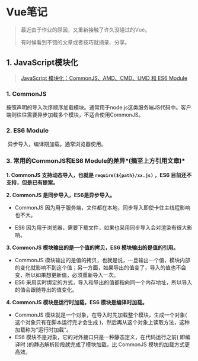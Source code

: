 # Vue笔记

> 最近由于作业的原因，又重新接触了许久没碰过的Vue。
>
> 有时候看到不错的文章或者技巧就摘录、分享。

## 1. JavaScript模块化

> [JavaScript 模块化：CommonJS、AMD、CMD、UMD 和 ES6 Module](https://www.jianshu.com/p/6e688c482b38)

### 1. CommonJS

​	按照声明的导入次序顺序加载模块。通常用于node.js这类服务端JS代码中。客户端则往往需要异步加载多个模块，不适合使用CommonJS。

### 2. ES6 Module

​	异步导入，编译期加载。通常浏览器使用。

### 3. 常用的CommonJS和ES6 Module的差异*(摘至上方引用文章)*

**1. CommonJS 支持动态导入，也就是 `require(${path}/xx.js)` ，ES6 目前还不支持，但是已有提案。**

**2. CommonJS 是同步导入，ES6是异步导入。**

+ CommonJS 因为用于服务端，文件都在本地，同步导入即使卡住主线程影响也不大。

+ ES6 因为用于浏览器，需要下载文件，如果也采用同步导入会对渲染有很大影响。

**3. CommonJS 模块输出的是一个值的拷贝，ES6 模块输出的是值的引用。**

 - CommonJS 模块输出的是值的拷贝，也就是说，一旦输出一个值，模块内部的变化就影响不到这个值；另一方面，如果导出的值变了，导入的值也不会变，所以如果想更新值，必须重新导入一次。
 - ES6 采用实时绑定的方式，导入和导出的值都指向同一个内存地址，所以导入的值会跟随导出的值变化。

**4. CommonJS 模块是运行时加载，ES6 模块是编译时加载。**

+ CommonJS 模块就是一个对象，在导入时先加载整个模块，生成一个对象( 这个对象只有在脚本运行完才会生成 )，然后再从这个对象上读取方法，这种加载称为“运行时加载”。
+ ES6 模块不是对象，它的对外接口只是一种静态定义，在代码运行之前( 即编译时 )的静态解析阶段就完成了模块加载，比 CommonJS 模块的加载方式更高效。